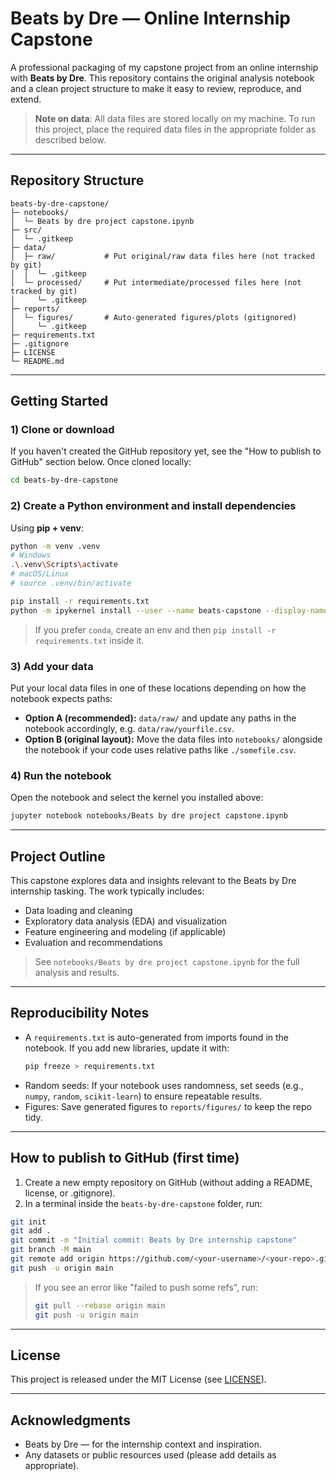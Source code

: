 # Beats by Dre — Online Internship Capstone

A professional packaging of my capstone project from an online internship with **Beats by Dre**.
This repository contains the original analysis notebook and a clean project structure to make it easy to review, reproduce, and extend.

> **Note on data**: All data files are stored locally on my machine. To run this project, place the required data files in the appropriate folder as described below.

---

## Repository Structure

```
beats-by-dre-capstone/
├─ notebooks/
│  └─ Beats by dre project capstone.ipynb
├─ src/
│  └─ .gitkeep
├─ data/
│  ├─ raw/           # Put original/raw data files here (not tracked by git)
│  │  └─ .gitkeep
│  └─ processed/     # Put intermediate/processed files here (not tracked by git)
│     └─ .gitkeep
├─ reports/
│  └─ figures/       # Auto-generated figures/plots (gitignored)
│     └─ .gitkeep
├─ requirements.txt
├─ .gitignore
├─ LICENSE
└─ README.md
```

---

## Getting Started

### 1) Clone or download
If you haven't created the GitHub repository yet, see the "How to publish to GitHub" section below.
Once cloned locally:

```bash
cd beats-by-dre-capstone
```

### 2) Create a Python environment and install dependencies

Using **pip + venv**:

```bash
python -m venv .venv
# Windows
.\.venv\Scripts\activate
# macOS/Linux
# source .venv/bin/activate

pip install -r requirements.txt
python -m ipykernel install --user --name beats-capstone --display-name "Python (beats-capstone)"
```

> If you prefer `conda`, create an env and then `pip install -r requirements.txt` inside it.

### 3) Add your data
Put your local data files in one of these locations depending on how the notebook expects paths:
- **Option A (recommended):** `data/raw/` and update any paths in the notebook accordingly, e.g. `data/raw/yourfile.csv`.
- **Option B (original layout):** Move the data files into `notebooks/` alongside the notebook if your code uses relative paths like `./somefile.csv`.

### 4) Run the notebook

Open the notebook and select the kernel you installed above:

```bash
jupyter notebook notebooks/Beats by dre project capstone.ipynb
```

---

## Project Outline

This capstone explores data and insights relevant to the Beats by Dre internship tasking. The work typically includes:
- Data loading and cleaning
- Exploratory data analysis (EDA) and visualization
- Feature engineering and modeling (if applicable)
- Evaluation and recommendations

> See `notebooks/Beats by dre project capstone.ipynb` for the full analysis and results.

---

## Reproducibility Notes

- A `requirements.txt` is auto-generated from imports found in the notebook. If you add new libraries, update it with:
  ```bash
  pip freeze > requirements.txt
  ```
- Random seeds: If your notebook uses randomness, set seeds (e.g., `numpy`, `random`, `scikit-learn`) to ensure repeatable results.
- Figures: Save generated figures to `reports/figures/` to keep the repo tidy.

---

## How to publish to GitHub (first time)

1. Create a new empty repository on GitHub (without adding a README, license, or .gitignore).
2. In a terminal inside the `beats-by-dre-capstone` folder, run:

```bash
git init
git add .
git commit -m "Initial commit: Beats by Dre internship capstone"
git branch -M main
git remote add origin https://github.com/<your-username>/<your-repo>.git
git push -u origin main
```

> If you see an error like "failed to push some refs", run:
> ```bash
> git pull --rebase origin main
> git push -u origin main
> ```

---

## License

This project is released under the MIT License (see [LICENSE](LICENSE)).

---

## Acknowledgments

- Beats by Dre — for the internship context and inspiration.
- Any datasets or public resources used (please add details as appropriate).
